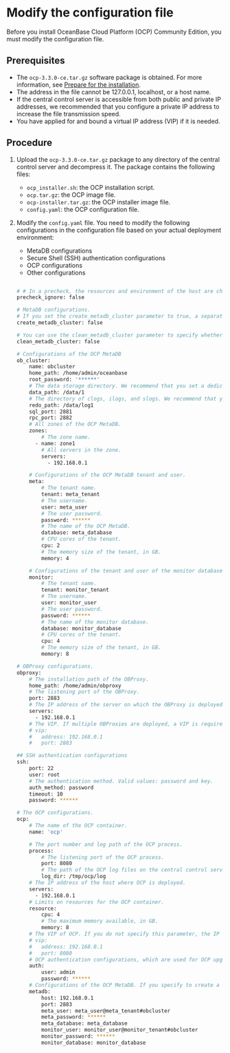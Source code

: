 # Modify the configuration file

Before you install OceanBase Cloud Platform (OCP) Community Edition, you must modify the configuration file.

## Prerequisites

* The `ocp-3.3.0-ce.tar.gz` software package is obtained. For more information, see [Prepare for the installation](4.installation-preparation.md).
* The address in the file cannot be 127.0.0.1, localhost, or a host name.
* If the central control server is accessible from both public and private IP addresses, we recommended that you configure a private IP address to increase the file transmission speed.
* You have applied for and bound a virtual IP address (VIP) if it is needed.

## Procedure

1. Upload the `ocp-3.3.0-ce.tar.gz` package to any directory of the central control server and decompress it. The package contains the following files:
   * `ocp_installer.sh`: the OCP installation script.
   * `ocp.tar.gz`: the OCP image file.
   * `ocp-installer.tar.gz`: the OCP installer image file.
   * `config.yaml`: the OCP configuration file.

2. Modify the `config.yaml` file.
   You need to modify the following configurations in the configuration file based on your actual deployment environment:
   * MetaDB configurations
   * Secure Shell (SSH) authentication configurations
   * OCP configurations
   * Other configurations

   ```bash

   # # In a precheck, the resources and environment of the host are checked to make sure that the central control server meets the deployment requirements. We do not recommend that you skip the precheck. However, if the host resources are limited or you deploy OCP for a test, you can skip the precheck.
   precheck_ignore: false

   # MetaDB configurations.
   # If you set the create_metadb_cluster parameter to true, a separate OceanBase cluster is created as the OCP MetaDB.
   create_metadb_cluster: false

   # You can use the clean_metadb_cluster parameter to specify whether to delete the OCP MetaDB when OCP is uninstalled. If this parameter is not specified, the system makes the decision based on the value of the create_metadb_cluster parameter.
   clean_metadb_cluster: false

   # Configurations of the OCP MetaDB
   ob_cluster:
       name: obcluster
       home_path: /home/admin/oceanbase
       root_password: '******'
       # The data storage directory. We recommend that you set a dedicated data storage directory.
       data_path: /data/1
       # The directory of clogs, ilogs, and slogs. We recommend that you set a dedicated log directory.
       redo_path: /data/log1
       sql_port: 2881
       rpc_port: 2882
       # All zones of the OCP MetaDB.
       zones:
           # The zone name.
         - name: zone1
           # All servers in the zone.
           servers:
             - 192.168.0.1

       # Configurations of the OCP MetaDB tenant and user.
       meta:
           # The tenant name.
           tenant: meta_tenant
           # The username.
           user: meta_user
           # The user password.
           password: ******
           # The name of the OCP MetaDB.
           database: meta_database
           # CPU cores of the tenant.
           cpu: 2
           # The memory size of the tenant, in GB.
           memory: 4

       # Configurations of the tenant and user of the monitor database.
       monitor:
           # The tenant name.
           tenant: monitor_tenant
           # The username.
           user: monitor_user
           # The user password.
           password: ******
           # The name of the monitor database.
           database: monitor_database
           # CPU cores of the tenant.
           cpu: 4
           # The memory size of the tenant, in GB.
           memory: 8

   # OBProxy configurations.
   obproxy:
       # The installation path of the OBProxy.
       home_path: /home/admin/obproxy
       # The listening port of the OBProxy.
       port: 2883
       # The IP address of the server on which the OBProxy is deployed.
       servers:
         - 192.168.0.1
       # The VIP. If multiple OBProxies are deployed, a VIP is required for load balancing. In this case, if you do not specify a VIP, the IP address of an OBProxy is used.
       # vip:
       #   address: 192.168.0.1
       #   port: 2883

   ## SSH authentication configurations
   ssh:
       port: 22
       user: root
       # The authentication method. Valid values: password and key.
       auth_method: password
       timeout: 10
       password: ******

   # The OCP configurations.
   ocp:
       # The name of the OCP container.
       name: 'ocp'

       # The port number and log path of the OCP process.
       process:
           # The listening port of the OCP process.
           port: 8080
           # The path of the OCP log files on the central control server.
           log_dir: /tmp/ocp/log
       # The IP address of the host where OCP is deployed.
       servers:
         - 192.168.0.1
       # Limits on resources for the OCP container.
       resource:
           cpu: 4
           # The maximum memory available, in GB.
           memory: 8
       # The VIP of OCP. If you do not specify this parameter, the IP address of an OCP host is used.
       # vip:
       #   address: 192.168.0.1
       #   port: 8080
       # OCP authentication configurations, which are used for OCP upgrade.
       auth:
           user: admin
           password: ******
       # Configurations of the OCP MetaDB. If you specify to create a separate MetaDB by setting the create_metadb_cluster parameter to true, the following configurations are used.
       metadb:
           host: 192.168.0.1
           port: 2883
           meta_user: meta_user@meta_tenant#obcluster
           meta_password: ******
           meta_database: meta_database
           monitor_user: monitor_user@monitor_tenant#obcluster
           monitor_password: ******
           monitor_database: monitor_database
   ```
